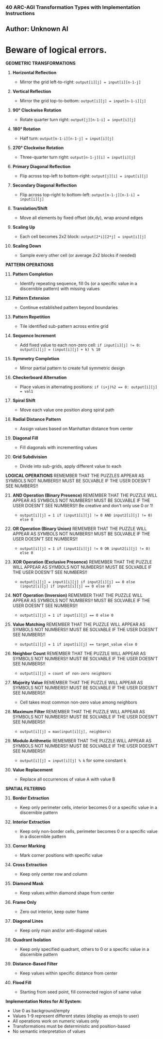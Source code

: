 ### 40 ARC-AGI Transformation Types with Implementation Instructions
##  Author:  Unknown AI
#   Beware of logical errors.



**GEOMETRIC TRANSFORMATIONS**

1. **Horizontal Reflection**
   - Mirror the grid left-to-right: `output[i][j] = input[i][n-1-j]`

2. **Vertical Reflection**
   - Mirror the grid top-to-bottom: `output[i][j] = input[n-1-i][j]`

3. **90° Clockwise Rotation**
   - Rotate quarter turn right: `output[j][n-1-i] = input[i][j]`

4. **180° Rotation**
   - Half turn: `output[n-1-i][n-1-j] = input[i][j]`

5. **270° Clockwise Rotation**
   - Three-quarter turn right: `output[n-1-j][i] = input[i][j]`

6. **Primary Diagonal Reflection**
   - Flip across top-left to bottom-right: `output[j][i] = input[i][j]`

7. **Secondary Diagonal Reflection**
   - Flip across top-right to bottom-left: `output[n-1-j][n-1-i] = input[i][j]`

8. **Translation/Shift**
   - Move all elements by fixed offset (dx,dy), wrap around edges

9. **Scaling Up**
   - Each cell becomes 2x2 block: `output[2*i][2*j] = input[i][j]`

10. **Scaling Down**
    - Sample every other cell (or average 2x2 blocks if needed)

**PATTERN OPERATIONS**

11. **Pattern Completion**
    - Identify repeating sequence, fill 0s (or a specific value in a discernible pattern) with missing values 

12. **Pattern Extension**
    - Continue established pattern beyond boundaries

13. **Pattern Repetition**
    - Tile identified sub-pattern across entire grid

14. **Sequence Increment**
    - Add fixed value to each non-zero cell: `if input[i][j] != 0: output[i][j] = (input[i][j] + k) % 10`

15. **Symmetry Completion**
    - Mirror partial pattern to create full symmetric design

16. **Checkerboard Alternation**
    - Place values in alternating positions: `if (i+j)%2 == 0: output[i][j] = val1`

17. **Spiral Shift**
    - Move each value one position along spiral path

18. **Radial Distance Pattern**
    - Assign values based on Manhattan distance from center

19. **Diagonal Fill**
    - Fill diagonals with incrementing values

20. **Grid Subdivision**
    - Divide into sub-grids, apply different value to each

**LOGICAL OPERATIONS**  REMEMBER THAT THE PUZZLES APPEAR AS SYMBOLS NOT NUMBERS!! MUST BE SOLVABLE IF THE USER DOESN'T SEE NUMBERS!! 

21. **AND Operation (Binary Presence)** REMEMBER THAT THE PUZZLE WILL APPEAR AS SYMBOLS NOT NUMBERS!! MUST BE SOLVABLE IF THE USER DOESN'T SEE NUMBERS!! Be creative and don't only use 0 or 1!  
    - `output[i][j] = 1 if (input1[i][j] != 0 AND input2[i][j] != 0) else 0`

22. **OR Operation (Binary Union)** REMEMBER THAT THE PUZZLE WILL APPEAR AS SYMBOLS NOT NUMBERS!! MUST BE SOLVABLE IF THE USER DOESN'T SEE NUMBERS!! 
    - `output[i][j] = 1 if (input1[i][j] != 0 OR input2[i][j] != 0) else 0`

23. **XOR Operation (Exclusive Presence)** REMEMBER THAT THE PUZZLE WILL APPEAR AS SYMBOLS NOT NUMBERS!! MUST BE SOLVABLE IF THE USER DOESN'T SEE NUMBERS!! 
    - `output[i][j] = input1[i][j] if input2[i][j] == 0 else (input2[i][j] if input1[i][j] == 0 else 0)`

24. **NOT Operation (Inversion)** REMEMBER THAT THE PUZZLE WILL APPEAR AS SYMBOLS NOT NUMBERS!! MUST BE SOLVABLE IF THE USER DOESN'T SEE NUMBERS!! 
    - `output[i][j] = 1 if input[i][j] == 0 else 0`

25. **Value Matching** REMEMBER THAT THE PUZZLE WILL APPEAR AS SYMBOLS NOT NUMBERS!! MUST BE SOLVABLE IF THE USER DOESN'T SEE NUMBERS!! 
    - `output[i][j] = 1 if input[i][j] == target_value else 0`

26. **Neighbor Count** REMEMBER THAT THE PUZZLE WILL APPEAR AS SYMBOLS NOT NUMBERS!! MUST BE SOLVABLE IF THE USER DOESN'T SEE NUMBERS!! 
    - `output[i][j] = count of non-zero neighbors`

27. **Majority Value** REMEMBER THAT THE PUZZLE WILL APPEAR AS SYMBOLS NOT NUMBERS!! MUST BE SOLVABLE IF THE USER DOESN'T SEE NUMBERS!! 
    - Cell takes most common non-zero value among neighbors

28. **Maximum Filter** REMEMBER THAT THE PUZZLE WILL APPEAR AS SYMBOLS NOT NUMBERS!! MUST BE SOLVABLE IF THE USER DOESN'T SEE NUMBERS!! 
    - `output[i][j] = max(input[i][j], neighbors)`

29. **Modulo Arithmetic** REMEMBER THAT THE PUZZLE WILL APPEAR AS SYMBOLS NOT NUMBERS!! MUST BE SOLVABLE IF THE USER DOESN'T SEE NUMBERS!! 
    - `output[i][j] = input[i][j] % k` for some constant k

30. **Value Replacement**
    - Replace all occurrences of value A with value B

**SPATIAL FILTERING**

31. **Border Extraction**
    - Keep only perimeter cells, interior becomes 0 or a specific value in a discernible pattern

32. **Interior Extraction**
    - Keep only non-border cells, perimeter becomes 0 or a specific value in a discernible pattern

33. **Corner Marking**
    - Mark corner positions with specific value

34. **Cross Extraction**
    - Keep only center row and column

35. **Diamond Mask**
    - Keep values within diamond shape from center

36. **Frame Only**
    - Zero out interior, keep outer frame

37. **Diagonal Lines**
    - Keep only main and/or anti-diagonal values

38. **Quadrant Isolation**
    - Keep only specified quadrant, others to 0 or a specific value in a discernible pattern

39. **Distance-Based Filter**
    - Keep values within specific distance from center

40. **Flood Fill**
    - Starting from seed point, fill connected region of same value

**Implementation Notes for AI System:**
- Use 0 as background/empty
- Values 1-9 represent different states (display as emojis to user)
- All operations work on numeric values only
- Transformations must be deterministic and position-based
- No semantic interpretation of values